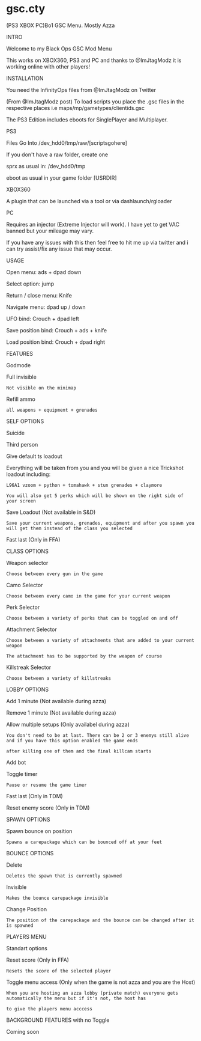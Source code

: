# gsc.cty
(PS3 XBOX PC)Bo1 GSC Menu. Mostly Azza

INTRO


Welcome to my Black Ops GSC Mod Menu

This works on XBOX360, PS3 and PC and thanks to @ImJtagModz it is working online with other players!


INSTALLATION


You need the InfinityOps files from @ImJtagModz on Twitter

(From @ImJtagModz post)
To load scripts you place the .gsc files in the respective places i.e maps/mp/gametypes/clientids.gsc

The PS3 Edition includes eboots for SinglePlayer and Multiplayer.


PS3


Files Go Into /dev_hdd0/tmp/raw/[scriptsgohere]

If you don't have a raw folder, create one

sprx as usual in: /dev_hdd0/tmp

eboot as usual in your game folder [USRDIR]


XBOX360


A plugin that can be launched via a tool or via dashlaunch/rgloader


PC

Requires an injector (Extreme Injector will work). I have yet to get VAC banned but your mileage may vary.

If you have any issues with this then feel free to hit me up via twitter and i can try assist/fix any issue that may occur.



USAGE


Open menu: ads + dpad down

Select option: jump

Return / close menu: Knife

Navigate menu: dpad up / down

UFO bind: Crouch + dpad left

Save position bind: Crouch + ads + knife

Load position bind: Crouch + dpad right



FEATURES


Godmode

Full invisible

    Not visible on the minimap
  
Refill ammo 

    all weapons + equipment + grenades
  
  
SELF OPTIONS

Suicide

Third person

Give default ts loadout

  Everything will be taken from you and you will be given a nice Trickshot loadout including:
  
    L96A1 vzoom + python + tomahawk + stun grenades + claymore
    
    You will also get 5 perks which will be shown on the right side of your screen
    
Save Loadout (Not available in S&D)

    Save your current weapons, grenades, equipment and after you spawn you will get them instead of the class you selected
  
Fast last (Only in FFA)


CLASS OPTIONS


Weapon selector

    Choose between every gun in the game
  
Camo Selector


    Choose between every camo in the game for your current weapon
  
Perk Selector


    Choose between a variety of perks that can be toggled on and off
  
Attachment Selector


    Choose between a variety of attachments that are added to your current weapon
  
    The attachment has to be supported by the weapon of course
  
Killstreak Selector


    Choose between a variety of killstreaks
  
  
LOBBY OPTIONS


Add 1 minute (Not available during azza)

Remove 1 minute (Not available during azza)

Allow multiple setups (Only availabel during azza)

    You don't need to be at last. There can be 2 or 3 enemys still alive and if you have this option enabled the game ends
  
    after killing one of them and the final killcam starts
  
Add bot

Toggle timer

    Pause or resume the game timer
  
Fast last (Only in TDM)

Reset enemy score (Only in TDM)


SPAWN OPTIONS


Spawn bounce on position

    Spawns a carepackage which can be bounced off at your feet
  

BOUNCE OPTIONS


Delete

    Deletes the spawn that is currently spawned
  
Invisible

    Makes the bounce carepackage invisible
  
Change Position

    The position of the carepackage and the bounce can be changed after it is spawned
  
  
PLAYERS MENU


Standart options

Reset score (Only in FFA)

    Resets the score of the selected player
  
Toggle menu access (Only when the game is not azza and you are the Host)

    When you are hosting an azza lobby (private match) everyone gets automatically the menu but if it's not, the host has
  
    to give the players menu acccess
  
  
BACKGROUND FEATURES with no Toggle


Coming soon
